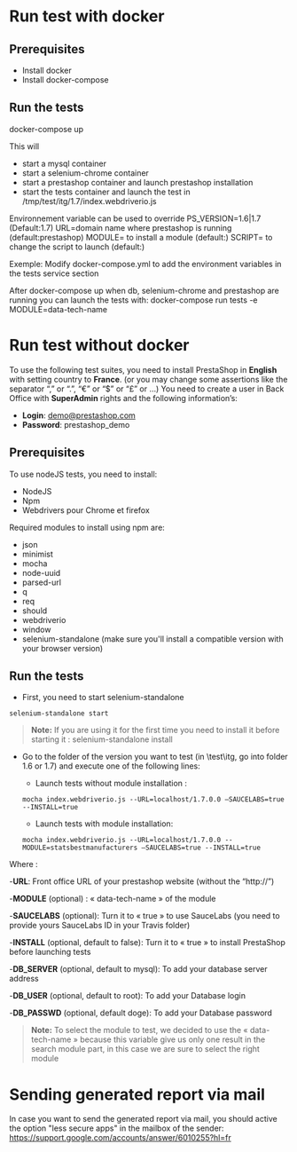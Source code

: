 # Run test with docker

## Prerequisites
- Install docker
- Install docker-compose

## Run the tests
docker-compose up

This will
- start a mysql container
- start a selenium-chrome container
- start a prestashop container and launch prestashop installation
- start the tests container and launch the test in /tmp/test/itg/1.7/index.webdriverio.js

Environnement variable can be used to override
PS_VERSION=1.6|1.7 (Default:1.7)
URL=domain name where prestashop is running (default:prestashop)
MODULE= to install a module (default:)
SCRIPT= to change the script to launch (default:)

Exemple:
Modify docker-compose.yml to add the environment variables in the tests service section

After docker-compose up when db, selenium-chrome and prestashop are running you can launch the tests with:
docker-compose run tests -e MODULE=data-tech-name


# Run test without docker
To use the following test suites, you need to install PrestaShop in **English** with setting country to **France**.
(or you may change some assertions like the separator “,” or “.”, “€” or “$” or “£” or …)
You need to create a user in Back Office with **SuperAdmin** rights and the following information’s:
- **Login**: demo@prestashop.com
- **Password**: prestashop_demo

## Prerequisites

To use nodeJS tests, you need to install:
-	NodeJS
-	Npm
-	Webdrivers pour Chrome et firefox

Required modules to install using npm are:
-	json
-	minimist
-	mocha
-	node-uuid
-	parsed-url
-	q
-	req
-	should
-	webdriverio
-	window
-	selenium-standalone (make sure you'll install a compatible version with your browser version)

## Run the tests

-	First, you need to start selenium-standalone
```
selenium-standalone start
```
> **Note:**
> If you are using it for the first time you need to install it before starting it :
> selenium-standalone install

- Go to the folder of the version you want to test (in \test\itg, go into folder 1.6 or 1.7) and execute one of the following lines:

	- Launch tests without module installation :
    ```
    mocha index.webdriverio.js --URL=localhost/1.7.0.0 –SAUCELABS=true --INSTALL=true
    ```

	- Launch tests with module installation:
    ```
    mocha index.webdriverio.js --URL=localhost/1.7.0.0 --MODULE=statsbestmanufacturers –SAUCELABS=true --INSTALL=true
    ```
Where :

-**URL**: Front office URL of your prestashop website (without the “http://”)

-**MODULE** (optional) : « data-tech-name »  of the module

-**SAUCELABS** (optional): Turn it to « true » to use SauceLabs (you need to provide yours SauceLabs ID in your Travis folder)

-**INSTALL** (optional, default to false): Turn it to « true » to install PrestaShop before launching tests

-**DB_SERVER** (optional, default to mysql): To add your database server address

-**DB_USER** (optional, default to root): To add your Database login

-**DB_PASSWD** (optional, default doge): To add your Database password


> **Note:** To select the module to test, we decided to use the « data-tech-name » because this variable give us only one result in the search module part, in this case we are sure to select the right module

# Sending generated report via mail
In case you want to send the generated report via mail, you should active the option "less secure apps" in the mailbox of the sender:
https://support.google.com/accounts/answer/6010255?hl=fr